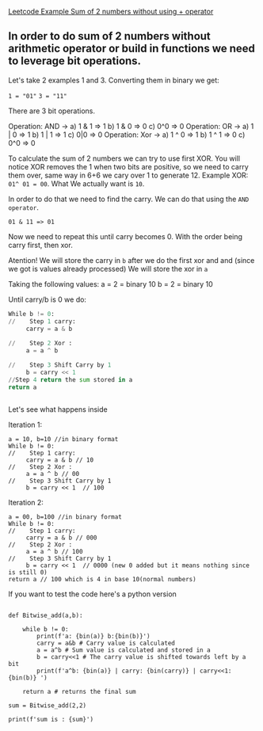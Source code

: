 [Leetcode Example Sum of 2 numbers without using + operator ](https://leetcode.com/problems/sum-of-two-integers/)

## In order to do sum of 2 numbers without arithmetic operator or build in functions we need to leverage bit operations. 

Let's take 2 examples 1 and 3. Converting them in binary we get:  

`1 = "01"`
`3 = "11"`


There are 3 bit operations. 

Operation: AND -> a) 1 & 1 => 1  b) 1 & 0 => 0 c) 0^0 => 0
Operation: OR -> a) 1 | 0 => 1 b) 1 | 1 => 1 c) 0|0 => 0
Operation: Xor -> a) 1 ^ 0 => 1 b) 1 ^ 1 => 0 c) 0^0 => 0 

To calculate the sum of 2 numbers we can try to use first XOR.
You will notice XOR removes the 1 when two bits are positive, so we need to carry them over, same way in 6+6 we cary over 1 to generate 12.
Example XOR: `01^ 01 = 00`. What We actually want is `10`.

In order to do that we need to find the carry. We can do that using the `AND operator`. 

`01 & 11 => 01 `

Now we need to repeat this until carry becomes 0. With the order being carry first, then xor.


Atention! 
We will store the carry in `b` after we do the first xor and and (since we got is values already processed)
We will store the xor in `a`

Taking the following values:
a = 2 = binary 10 
b = 2 = binary 10

Until carry/b is 0 we do:

```python
While b != 0:
//    Step 1 carry:
     carry = a & b
     
//    Step 2 Xor :
     a = a ^ b 

//    Step 3 Shift Carry by 1 
     b = carry << 1
//Step 4 return the sum stored in a     
return a 
 
```
Let's see what happens inside 

Iteration 1:
```
a = 10, b=10 //in binary format
While b != 0:
//    Step 1 carry:
     carry = a & b // 10
//    Step 2 Xor :
     a = a ^ b // 00
//    Step 3 Shift Carry by 1 
     b = carry << 1  // 100
```

Iteration 2:
```
a = 00, b=100 //in binary format
While b != 0:
//    Step 1 carry:
     carry = a & b // 000
//    Step 2 Xor :
     a = a ^ b // 100
//    Step 3 Shift Carry by 1 
     b = carry << 1  // 0000 (new 0 added but it means nothing since is still 0)
return a // 100 which is 4 in base 10(normal numbers)
```



If you want to test the code here's a python version 
```python3

def Bitwise_add(a,b):
    
    while b != 0:
        print(f'a: {bin(a)} b:{bin(b)}')
        carry = a&b # Carry value is calculated 
        a = a^b # Sum value is calculated and stored in a
        b = carry<<1 # The carry value is shifted towards left by a bit
        print(f'a^b: {bin(a)} | carry: {bin(carry)} | carry<<1: {bin(b)} ')

    return a # returns the final sum
    
sum = Bitwise_add(2,2)

print(f'sum is : {sum}')
```
